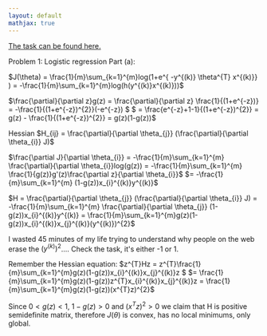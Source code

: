 ```yaml
---
layout: default
mathjax: true
---
```

[The task can be found here.](/CS/public/ps1.pdf)

Problem 1: Logistic regression
    Part (a):

$J(\theta) = \frac{1}{m}\sum_{k=1}^{m}log(1+e^{ -y^{(k)} \theta^{T} x^{(k)}} ) = -\frac{1}{m}\sum_{k=1}^{m}log(h(y^{(k)}x^{(k)}))$

$\frac{\partial}{\partial z}g(z) = \frac{\partial}{\partial z} \frac{1}{(1+e^{-z})} = -\frac{1}{(1+e^{-z})^{2}}(-e^{-z}) $ $
= \frac{e^{-z}+1-1}{(1+e^{-z})^{2}} = g(z) - \frac{1}{(1+e^{-z})^{2}} = g(z)(1-g(z))$

Hessian $H_{ij} = \frac{\partial}{\partial \theta_{j}} (\frac{\partial}{\partial \theta_{i}} J)$

$\frac{\partial J}{\partial \theta_{i}} = -\frac{1}{m}\sum_{k=1}^{m} \frac{\partial}{\partial \theta_{i}}log(g(z)) = -\frac{1}{m}\sum_{k=1}^{m} \frac{1}{g(z)}g'(z)\frac{\partial z}{\partial \theta_{i}}$
$= -\frac{1}{m}\sum_{k=1}^{m} (1-g(z))x_{i}^{(k)}y^{(k)}$

$H = \frac{\partial}{\partial \theta_{j}} (\frac{\partial}{\partial \theta_{i}} J) = -\frac{1}{m}\sum_{k=1}^{m} \frac{\partial}{\partial \theta_{j}} (1-g(z))x_{i}^{(k)}y^{(k)} = \frac{1}{m}\sum_{k=1}^{m}g(z)(1-g(z))x_{i}^{(k)}x_{j}^{(k)}(y^{(k)})^{2}$

I wasted 45 minutes of my life trying to understand why people on the web erase the $(y^{(k)})^{2}$.... Check the task, it's either -1 or 1.

Remember the Hessian equation: $z^{T}Hz = z^{T}\frac{1}{m}\sum_{k=1}^{m}g(z)(1-g(z))x_{i}^{(k)}x_{j}^{(k)}z $
$= \frac{1}{m}\sum_{k=1}^{m}g(z)(1-g(z))z^{T}x_{i}^{(k)}x_{j}^{(k)}z = \frac{1}{m}\sum_{k=1}^{m}g(z)(1-g(z))(x^{T}z)^{2}$

Since $0< g(z)< 1$, $1-g(z)>0$ and $(x^{T}z)^{2} > 0$ we claim that H is positive semidefinite matrix, therefore $J(\theta)$ is convex, has no local minimums, only global.



